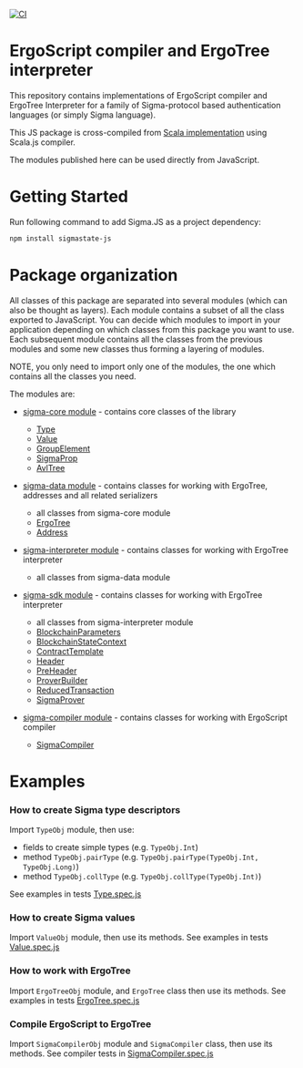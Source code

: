 [![CI](https://github.com/ScorexFoundation/sigmastate-interpreter/actions/workflows/ci.yml/badge.svg)](https://github.com/ScorexFoundation/sigmastate-interpreter/actions/workflows/ci.yml)

# ErgoScript compiler and ErgoTree interpreter

This repository contains implementations of ErgoScript compiler and ErgoTree
Interpreter for a family of Sigma-protocol based authentication languages (or simply
Sigma language).

This JS package is cross-compiled from [Scala
implementation](https://github.com/ScorexFoundation/sigmastate-interpreter) using Scala.js
compiler.

The modules published here can be used directly from JavaScript.

# Getting Started

Run following command to add Sigma.JS as a project dependency:

```bash
npm install sigmastate-js
```

# Package organization

All classes of this package are separated into several modules (which can also be thought
as layers). Each module contains a subset of all the class exported to JavaScript. You can
decide which modules to import in your application depending on which classes from this
package you want to use. 
Each subsequent module contains all the classes from the previous modules and some new
classes thus forming a layering of modules.

NOTE, you only need to import only one of the modules, the one which contains all the
classes you need.

The modules are:
- [sigma-core module](https://github.com/ScorexFoundation/sigmastate-interpreter/tree/b26930c5e7aa58b6d76dda96ab56db59825f8638/core) - contains core classes of the library
  - [Type](https://github.com/ScorexFoundation/sigmastate-interpreter/blob/b26930c5e7aa58b6d76dda96ab56db59825f8638/core/js/src/main/scala/sigma/js/Type.scala)
  - [Value](https://github.com/ScorexFoundation/sigmastate-interpreter/blob/2d767ae75ab233deefeba25e42ca22ae22be8952/core/js/src/main/scala/sigma/js/Value.scala)
  - [GroupElement](https://github.com/ScorexFoundation/sigmastate-interpreter/blob/4fcd2a71f94d6a0e5a1922817dba02e5657558e1/core/js/src/main/scala/sigma/js/GroupElement.scala)
  - [SigmaProp](https://github.com/ScorexFoundation/sigmastate-interpreter/blob/4fcd2a71f94d6a0e5a1922817dba02e5657558e1/core/js/src/main/scala/sigma/js/SigmaProp.scala)
  - [AvlTree](https://github.com/ScorexFoundation/sigmastate-interpreter/blob/4fcd2a71f94d6a0e5a1922817dba02e5657558e1/core/js/src/main/scala/sigma/js/AvlTree.scala)
  
- [sigma-data module](https://github.com/ScorexFoundation/sigmastate-interpreter/tree/b26930c5e7aa58b6d76dda96ab56db59825f8638/data) - contains classes for working with ErgoTree, addresses and all related serializers 
  - all classes from sigma-core module
  - [ErgoTree](https://github.com/ScorexFoundation/sigmastate-interpreter/blob/b26930c5e7aa58b6d76dda96ab56db59825f8638/data/js/src/main/scala/sigma/ast/js/ErgoTree.scala)
  - [Address](https://github.com/ScorexFoundation/sigmastate-interpreter/blob/b745c5fd2257abc6d4317d9761394eb0ea0f3f4e/data/js/src/main/scala/org/ergoplatform/js/Address.scala)
  
- [sigma-interpreter module]() - contains classes for working with ErgoTree interpreter
  - all classes from sigma-data module

- [sigma-sdk module](https://github.com/ScorexFoundation/sigmastate-interpreter/tree/6d774a34118b6fac4e70b58c29343afb1b261460/sdk) - contains classes for working with ErgoTree interpreter
  - all classes from sigma-interpreter module
  - [BlockchainParameters](https://github.com/ScorexFoundation/sigmastate-interpreter/blob/ce203cca487c0a2476504f8a11e7a94ba8ef61b5/sdk/js/src/main/scala/org/ergoplatform/sdk/js/BlockchainParameters.scala)
  - [BlockchainStateContext](https://github.com/ScorexFoundation/sigmastate-interpreter/blob/ce203cca487c0a2476504f8a11e7a94ba8ef61b5/sdk/js/src/main/scala/org/ergoplatform/sdk/js/BlockchainStateContext.scala)
  - [ContractTemplate](https://github.com/ScorexFoundation/sigmastate-interpreter/blob/6d774a34118b6fac4e70b58c29343afb1b261460/sdk/js/src/main/scala/org/ergoplatform/sdk/js/ContractTemplate.scala)
  - [Header](https://github.com/ScorexFoundation/sigmastate-interpreter/blob/4fcd2a71f94d6a0e5a1922817dba02e5657558e1/sdk/js/src/main/scala/org/ergoplatform/sdk/js/Header.scala)
  - [PreHeader](https://github.com/ScorexFoundation/sigmastate-interpreter/blob/4fcd2a71f94d6a0e5a1922817dba02e5657558e1/sdk/js/src/main/scala/org/ergoplatform/sdk/js/PreHeader.scala)
  - [ProverBuilder](https://github.com/ScorexFoundation/sigmastate-interpreter/blob/2a77625cd65a39f29fa56aa0e3c9c46cbe038363/sdk/js/src/main/scala/org/ergoplatform/sdk/js/ProverBuilder.scala)
  - [ReducedTransaction](https://github.com/ScorexFoundation/sigmastate-interpreter/blob/fff394ff28ec5530a6535effedd927f2eb297fc0/sdk/js/src/main/scala/org/ergoplatform/sdk/js/ReducedTransaction.scala)
  - [SigmaProver](https://github.com/ScorexFoundation/sigmastate-interpreter/blob/9cdcbde6c77436f154e256c846e8f54aa00bff15/sdk/js/src/main/scala/org/ergoplatform/sdk/js/SigmaProver.scala)

- [sigma-compiler module]() - contains classes for working with ErgoScript compiler
  - [SigmaCompiler](https://github.com/ScorexFoundation/sigmastate-interpreter/blob/aae4118fed18f6587413d9a6330e449b05d8d5ad/sc/js/src/main/scala/sigmastate/lang/js/SigmaCompiler.scala)
  
# Examples

### How to create Sigma type descriptors

Import `TypeObj` module, then use:

- fields to create simple types (e.g. `TypeObj.Int`)
- method `TypeObj.pairType` (e.g. `TypeObj.pairType(TypeObj.Int, TypeObj.Long)`)
- method `TypeObj.collType` (e.g. `TypeObj.collType(TypeObj.Int)`)

See examples in tests [Type.spec.js](https://github.com/ScorexFoundation/sigmastate-interpreter/blob/933acd7a3753725c8b41994c2126a20279b6809b/sigma-js/tests/js/Type.spec.js)

### How to create Sigma values

Import `ValueObj` module, then use its methods.
See examples in tests [Value.spec.js](https://github.com/ScorexFoundation/sigmastate-interpreter/blob/933acd7a3753725c8b41994c2126a20279b6809b/sigma-js/tests/js/Value.spec.js)

### How to work with ErgoTree

Import `ErgoTreeObj` module, and `ErgoTree` class then use its methods.
See examples in tests [ErgoTree.spec.js](https://github.com/ScorexFoundation/sigmastate-interpreter/blob/79df4ca171a77233947d835042ce5c82ee520469/sigma-js/tests/js/ErgoTree.spec.js)

### Compile ErgoScript to ErgoTree

Import `SigmaCompilerObj` module and `SigmaCompiler` class, then use its methods.
See compiler tests in [SigmaCompiler.spec.js](https://github.com/ScorexFoundation/sigmastate-interpreter/blob/933acd7a3753725c8b41994c2126a20279b6809b/sigma-js/tests/js/SigmaCompiler.spec.js)
